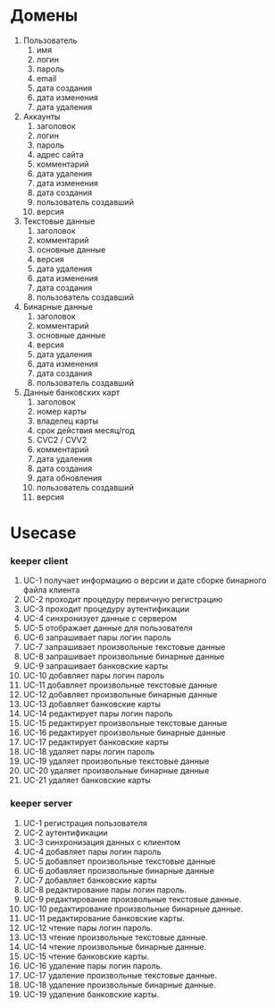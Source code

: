 # Домены
1. Пользователь
   1. имя
   2. логин
   3. пароль
   4. email
   5. дата создания 
   6. дата изменения 
   7. дата удаления
2. Аккаунты
   1. заголовок
   2. логин 
   3. пароль 
   4. адрес сайта 
   5. комментарий 
   6. дата удаления 
   7. дата изменения 
   8. дата создания 
   9. пользователь создавший 
   10. версия
3. Текстовые данные 
   1. заголовок
   2. комментарий
   3. основные данные
   4. версия 
   5. дата удаления
   6. дата изменения
   7. дата создания 
   8. пользователь создавший
4. Бинарные данные
   1. заголовок
   2. комментарий
   3. основные данные
   4. версия
   5. дата удаления
   6. дата изменения
   7. дата создания
   6. пользователь создавший
5. Данные банковских карт
   1. заголовок
   2. номер карты
   3. владелец карты
   4. срок действия месяц/год
   5. CVC2 / CVV2
   6. комментарий 
   7. дата удаления
   8. дата создания
   9. дата обновления 
   10. пользователь создавший
   11. версия

# Usecase
### keeper client
1. UC-1 получает информацию о версии и дате сборке бинарного файла клиента
2. UC-2 проходит процедуру первичную регистрацию
3. UC-3 проходит процедуру аутентификации
4. UC-4 синхронизует данные с сервером
5. UC-5 отображает данные для пользователя
6. UC-6 запрашивает пары логин пароль 
7. UC-7 запрашивает произвольные текстовые данные 
8. UC-8 запрашивает произвольные бинарные данные 
9. UC-9 запрашивает банковские карты 
10. UC-10 добавляет пары логин пароль 
11. UC-11 добавляет произвольные текстовые данные 
12. UC-12 добавляет произвольные бинарные данные 
13. UC-13 добавляет банковские карты 
14. UC-14 редактирует пары логин пароль 
15. UC-15 редактирует произвольные текстовые данные 
16. UC-16 редактирует произвольные бинарные данные 
17. UC-17 редактирует банковские карты 
18. UC-18 удаляет пары логин пароль 
19. UC-19 удаляет произвольные текстовые данные 
20. UC-20 удаляет произвольные бинарные данные 
21. UC-21 удаляет банковские карты

### keeper server
1. UC-1 регистрация пользователя
2. UC-2 аутентификации
3. UC-3 синхронизация данных с клиентом
4. UC-4 добавляет  пары логин пароль 
5. UC-5 добавляет произвольные текстовые данные 
6. UC-6 добавляет произвольные бинарные данные 
7. UC-7 добавляет банковские карты 
8. UC-8 редактирование пары логин пароль. 
9. UC-9 редактирование произвольные текстовые данные. 
10. UC-10 редактирование произвольные бинарные данные. 
11. UC-11 редактирование банковские карты. 
12. UC-12 чтение пары логин пароль. 
13. UC-13 чтение произвольные текстовые данные. 
14. UC-14 чтение произвольные бинарные данные. 
15. UC-15 чтение банковские карты. 
16. UC-16 удаление пары логин пароль. 
17. UC-17 удаление произвольные текстовые данные. 
18. UC-18 удаление произвольные бинарные данные. 
19. UC-19 удаление банковские карты.